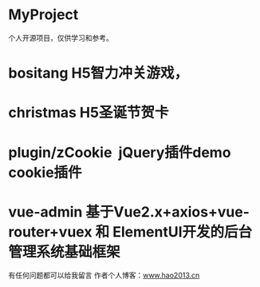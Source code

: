 # MyProject
个人开源项目，仅供学习和参考。

# bositang H5智力冲关游戏，

# christmas H5圣诞节贺卡

# plugin/zCookie  jQuery插件demo cookie插件

# vue-admin 基于Vue2.x+axios+vue-router+vuex 和 ElementUI开发的后台管理系统基础框架 



有任何问题都可以给我留言
作者个人博客：www.hao2013.cn
